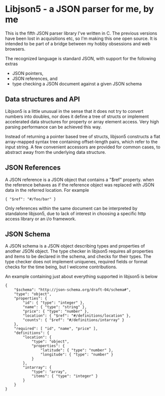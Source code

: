 # Libjson5 - a JSON parser for me, by me

This is the fifth JSON parser library I've written in C. The previous versions have been lost in acquisitions etc, so I'm making this one open source. It is intended to be part of a bridge between my hobby obsessions and web browsers.

The recognized language is standard JSON, with support for the following extras

* JSON pointers,
* JSON references, and
* type checking a JSON document against a given JSON schema

## Data structures and API

Libjson5 is a little unusual in the sense that it does not try to convert numbers into doubles, nor does it define a tree of structs or implement accelerated data structures for property or array element access. Very high parsing performance can be achieved this way.

Instead of returning a pointer based tree of structs, libjson5 constructs a flat array-mapped syntax tree containing offset-length pairs, which refer to the input string. A few convenient accessors are provided for common cases, to abstract away from the underlying data structure.

## JSON References

A JSON reference is a JSON object that contains a "$ref" property.
when the reference behaves as if the reference object was replaced
with JSON data in the referred location. For example

```
{ "$ref": "#/foo/bar" }
```

Only references within the same document can be interpreted by standalone libjson5, due to lack of interest in choosing a specific http access library or an i/o framework.

## JSON Schema

A JSON schema is a JSON object describing types and properties of
another JSON object. The type checker in libjson5 requires all properties and items to be declared in the schema, and checks for their types. The type checker does not implement uniquenes, required fields or format checks for the time being, but I welcome contributions.

An example containing just about everything supported in libjson5 is below

```
{
	"$schema": "http://json-schema.org/draft-04/schema#",
	"type": "object",
	"properties": {
		"id": { "type": "integer" },
		"name": { "type": "string" },
		"price": { "type": "number" },
		"location": { "$ref": "#/definitions/location" },
		"counts": { "$ref": "#/definitions/intarray" }
	},
	"required": [ "id", "name", "price" ],
	"definitions": {
		"location": {
			"type": "object",
			"properties": {
				"latitude": { "type": "number" },
				"longitude": { "type": "number" }
			}
		},
		"intarray": {
			"type": "array",
			"items": { "type": "integer" }
		}
	}
}
```